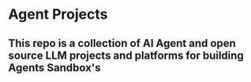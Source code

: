 # Agent Projects
## This repo is a collection of AI Agent and open source LLM projects and platforms for building Agents Sandbox's
